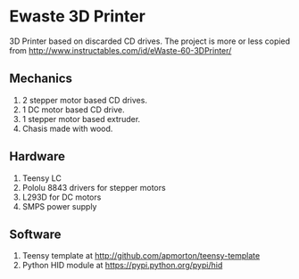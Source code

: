 # Ewaste 3D Printer
3D Printer based on discarded CD drives. The project is more or less copied from
http://www.instructables.com/id/eWaste-60-3DPrinter/

## Mechanics
1. 2 stepper motor based CD drives.
2. 1 DC motor based CD drive.
3. 1 stepper motor based extruder.
4. Chasis made with wood.

## Hardware
1. Teensy LC
2. Pololu 8843 drivers for stepper motors
3. L293D for DC motors
4. SMPS power supply

## Software
1. Teensy template at http://github.com/apmorton/teensy-template
2. Python HID module at https://pypi.python.org/pypi/hid


